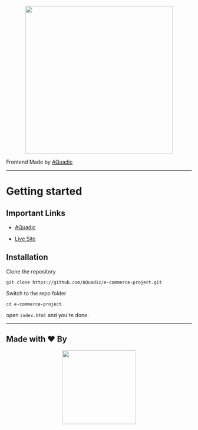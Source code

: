 <p align="center"><a href="https://aquadic.github.io/e-commerce-project" target="_blank"><img src="./images/shop.png" width="400"></a></p>

Frontend Made by [AQuadic](https://aquadic.com)

----------

# Getting started

## Important Links

- [AQuadic](https://aquadic.com)

- [Live Site](https://aquadic.github.io/e-commerce-project)

## Installation

Clone the repository

    git clone https://github.com/AQuadic/e-commerce-project.git

Switch to the repo folder

    cd e-commerce-project

open `index.html` and you're done.

----------

## Made with ♥ By

<p align="center"><a href="https://AQuadic.com" target="_blank"><img src="https://AQuadic.com/img/logo.svg" width="200"></a></p>

